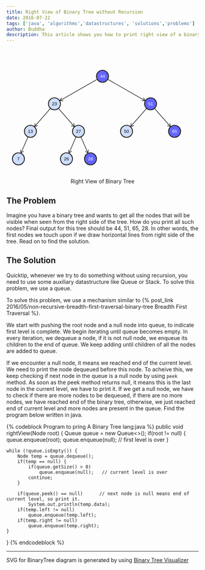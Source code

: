 ```yaml
---
title: Right View of Binary Tree without Recursion
date: 2016-07-22
tags: ['java', 'algorithms','datastructures', 'solutions','problems']
author: Buddha
description: This article shows you how to print right view of a binary tree, which using recursion. 
---
```


<div style="text-align: center">
<svg width="100%" viewBox="0 0 700 450"><g transform="translate(262.5,150)" style="z-index: 1; cursor: inherit;"><line x1="67.20481655284077" y1="-38.40275231590901" x2="-67.20481655284077" y2="38.40275231590901" style="z-index: 0; cursor: inherit; stroke: rgb(29, 27, 25); stroke-width: 2px; stroke-opacity: 1; stroke-dasharray: none; stroke-linecap: round; stroke-linejoin: round;"></line><line x1="-67.20481655284077" y1="38.40275231590901" x2="-56.28450858266874" y2="39.015761358743895" style="z-index: 0; cursor: inherit; stroke: rgb(29, 27, 25); stroke-width: 2px; stroke-opacity: 1; stroke-dasharray: none; stroke-linecap: round; stroke-linejoin: round;"></line><line x1="-67.20481655284077" y1="38.40275231590901" x2="-62.18879106642657" y2="28.683267012167708" style="z-index: 0; cursor: inherit; stroke: rgb(29, 27, 25); stroke-width: 2px; stroke-opacity: 1; stroke-dasharray: none; stroke-linecap: round; stroke-linejoin: round;"></line></g><g transform="translate(131.25,250)" style="z-index: 1; cursor: inherit;"><line x1="28.35745479107339" y1="-32.408519761226735" x2="-28.35745479107339" y2="32.408519761226735" style="z-index: 0; cursor: inherit; stroke: rgb(29, 27, 25); stroke-width: 2px; stroke-opacity: 1; stroke-dasharray: none; stroke-linecap: round; stroke-linejoin: round;"></line><line x1="-28.35745479107339" y1="32.408519761226735" x2="-17.83612581609825" y2="29.42011837413889" style="z-index: 0; cursor: inherit; stroke: rgb(29, 27, 25); stroke-width: 2px; stroke-opacity: 1; stroke-dasharray: none; stroke-linecap: round; stroke-linejoin: round;"></line><line x1="-28.35745479107339" y1="32.408519761226735" x2="-26.79213602355825" y2="21.583609442611394" style="z-index: 0; cursor: inherit; stroke: rgb(29, 27, 25); stroke-width: 2px; stroke-opacity: 1; stroke-dasharray: none; stroke-linecap: round; stroke-linejoin: round;"></line></g><g transform="translate(65.625,350)" style="z-index: 1; cursor: inherit;"><line x1="12.50585975478933" y1="-28.58482229666133" x2="-12.50585975478933" y2="28.58482229666133" style="z-index: 0; cursor: inherit; stroke: rgb(29, 27, 25); stroke-width: 2px; stroke-opacity: 1; stroke-dasharray: none; stroke-linecap: round; stroke-linejoin: round;"></line><line x1="-12.50585975478933" y1="28.58482229666133" x2="-3.376059409187093" y2="22.561895109699723" style="z-index: 0; cursor: inherit; stroke: rgb(29, 27, 25); stroke-width: 2px; stroke-opacity: 1; stroke-dasharray: none; stroke-linecap: round; stroke-linejoin: round;"></line><line x1="-12.50585975478933" y1="28.58482229666133" x2="-14.278754776626272" y2="17.79196588644509" style="z-index: 0; cursor: inherit; stroke: rgb(29, 27, 25); stroke-width: 2px; stroke-opacity: 1; stroke-dasharray: none; stroke-linecap: round; stroke-linejoin: round;"></line></g><g transform="translate(218.75,250)" style="z-index: 1; cursor: inherit;"><line x1="-28.35745479107339" y1="-32.408519761226735" x2="28.35745479107339" y2="32.408519761226735" style="z-index: 0; cursor: inherit; stroke: rgb(29, 27, 25); stroke-width: 2px; stroke-opacity: 1; stroke-dasharray: none; stroke-linecap: round; stroke-linejoin: round;"></line><line x1="28.35745479107339" y1="32.408519761226735" x2="26.792136023558253" y2="21.583609442611394" style="z-index: 0; cursor: inherit; stroke: rgb(29, 27, 25); stroke-width: 2px; stroke-opacity: 1; stroke-dasharray: none; stroke-linecap: round; stroke-linejoin: round;"></line><line x1="28.35745479107339" y1="32.408519761226735" x2="17.836125816098253" y2="29.420118374138887" style="z-index: 0; cursor: inherit; stroke: rgb(29, 27, 25); stroke-width: 2px; stroke-opacity: 1; stroke-dasharray: none; stroke-linecap: round; stroke-linejoin: round;"></line></g><g transform="translate(240.625,350)" style="z-index: 1; cursor: inherit;"><line x1="12.50585975478933" y1="-28.58482229666133" x2="-12.50585975478933" y2="28.58482229666133" style="z-index: 0; cursor: inherit; stroke: rgb(29, 27, 25); stroke-width: 2px; stroke-opacity: 1; stroke-dasharray: none; stroke-linecap: round; stroke-linejoin: round;"></line><line x1="-12.50585975478933" y1="28.58482229666133" x2="-3.376059409187093" y2="22.561895109699723" style="z-index: 0; cursor: inherit; stroke: rgb(29, 27, 25); stroke-width: 2px; stroke-opacity: 1; stroke-dasharray: none; stroke-linecap: round; stroke-linejoin: round;"></line><line x1="-12.50585975478933" y1="28.58482229666133" x2="-14.278754776626272" y2="17.79196588644509" style="z-index: 0; cursor: inherit; stroke: rgb(29, 27, 25); stroke-width: 2px; stroke-opacity: 1; stroke-dasharray: none; stroke-linecap: round; stroke-linejoin: round;"></line></g><g transform="translate(284.375,350)" style="z-index: 1; cursor: inherit;"><line x1="-12.50585975478933" y1="-28.58482229666133" x2="12.50585975478933" y2="28.58482229666133" style="z-index: 0; cursor: inherit; stroke: rgb(29, 27, 25); stroke-width: 2px; stroke-opacity: 1; stroke-dasharray: none; stroke-linecap: round; stroke-linejoin: round;"></line><line x1="12.50585975478933" y1="28.58482229666133" x2="14.278754776626258" y2="17.791965886445087" style="z-index: 0; cursor: inherit; stroke: rgb(29, 27, 25); stroke-width: 2px; stroke-opacity: 1; stroke-dasharray: none; stroke-linecap: round; stroke-linejoin: round;"></line><line x1="12.50585975478933" y1="28.58482229666133" x2="3.376059409187084" y2="22.561895109699737" style="z-index: 0; cursor: inherit; stroke: rgb(29, 27, 25); stroke-width: 2px; stroke-opacity: 1; stroke-dasharray: none; stroke-linecap: round; stroke-linejoin: round;"></line></g><g transform="translate(437.5,150)" style="z-index: 1; cursor: inherit;"><line x1="-67.20481655284077" y1="-38.40275231590901" x2="67.20481655284077" y2="38.40275231590901" style="z-index: 0; cursor: inherit; stroke: rgb(29, 27, 25); stroke-width: 2px; stroke-opacity: 1; stroke-dasharray: none; stroke-linecap: round; stroke-linejoin: round;"></line><line x1="67.20481655284077" y1="38.40275231590901" x2="62.18879106642655" y2="28.68326701216772" style="z-index: 0; cursor: inherit; stroke: rgb(29, 27, 25); stroke-width: 2px; stroke-opacity: 1; stroke-dasharray: none; stroke-linecap: round; stroke-linejoin: round;"></line><line x1="67.20481655284077" y1="38.40275231590901" x2="56.28450858266875" y2="39.01576135874391" style="z-index: 0; cursor: inherit; stroke: rgb(29, 27, 25); stroke-width: 2px; stroke-opacity: 1; stroke-dasharray: none; stroke-linecap: round; stroke-linejoin: round;"></line></g><g transform="translate(481.25,250)" style="z-index: 1; cursor: inherit;"><line x1="28.35745479107339" y1="-32.408519761226735" x2="-28.35745479107339" y2="32.408519761226735" style="z-index: 0; cursor: inherit; stroke: rgb(29, 27, 25); stroke-width: 2px; stroke-opacity: 1; stroke-dasharray: none; stroke-linecap: round; stroke-linejoin: round;"></line><line x1="-28.35745479107339" y1="32.408519761226735" x2="-17.83612581609825" y2="29.42011837413889" style="z-index: 0; cursor: inherit; stroke: rgb(29, 27, 25); stroke-width: 2px; stroke-opacity: 1; stroke-dasharray: none; stroke-linecap: round; stroke-linejoin: round;"></line><line x1="-28.35745479107339" y1="32.408519761226735" x2="-26.79213602355825" y2="21.583609442611394" style="z-index: 0; cursor: inherit; stroke: rgb(29, 27, 25); stroke-width: 2px; stroke-opacity: 1; stroke-dasharray: none; stroke-linecap: round; stroke-linejoin: round;"></line></g><g transform="translate(568.75,250)" style="z-index: 1; cursor: inherit;"><line x1="-28.35745479107339" y1="-32.408519761226735" x2="28.35745479107339" y2="32.408519761226735" style="z-index: 0; cursor: inherit; stroke: rgb(29, 27, 25); stroke-width: 2px; stroke-opacity: 1; stroke-dasharray: none; stroke-linecap: round; stroke-linejoin: round;"></line><line x1="28.35745479107339" y1="32.408519761226735" x2="26.792136023558253" y2="21.583609442611394" style="z-index: 0; cursor: inherit; stroke: rgb(29, 27, 25); stroke-width: 2px; stroke-opacity: 1; stroke-dasharray: none; stroke-linecap: round; stroke-linejoin: round;"></line><line x1="28.35745479107339" y1="32.408519761226735" x2="17.836125816098253" y2="29.420118374138887" style="z-index: 0; cursor: inherit; stroke: rgb(29, 27, 25); stroke-width: 2px; stroke-opacity: 1; stroke-dasharray: none; stroke-linecap: round; stroke-linejoin: round;"></line></g><g transform="translate(350,100)" style="z-index: 3; cursor: pointer;"><circle cx="0" cy="0" r="21.875" style="z-index: 1; cursor: inherit; stroke: rgb(29, 27, 25); stroke-width: 3px; stroke-opacity: 1; stroke-dasharray: none; stroke-linecap: round; stroke-linejoin: round; fill: rgb(100, 100, 255); fill-opacity: 1;"></circle><text x="0" dy="0.6ex" y="0" style="z-index: 2; cursor: inherit; font-family: Arial; fill: white; font-size: 16.4062px; font-weight: normal; font-style: normal; opacity: 1; text-anchor: middle;">44</text></g><g transform="translate(175,200)" style="z-index: 3; cursor: pointer;"><circle cx="0" cy="0" r="21.875" style="z-index: 1; cursor: inherit; stroke: rgb(29, 27, 25); stroke-width: 3px; stroke-opacity: 1; stroke-dasharray: none; stroke-linecap: round; stroke-linejoin: round; fill: rgb(204, 221, 255); fill-opacity: 1;"></circle><text x="0" dy="0.6ex" y="0" style="z-index: 2; cursor: inherit; font-family: Arial; fill: black; font-size: 16.4062px; font-weight: normal; font-style: normal; opacity: 1; text-anchor: middle;">23</text></g><g transform="translate(87.5,300)" style="z-index: 3; cursor: pointer;"><circle cx="0" cy="0" r="21.875" style="z-index: 1; cursor: inherit; stroke: rgb(29, 27, 25); stroke-width: 3px; stroke-opacity: 1; stroke-dasharray: none; stroke-linecap: round; stroke-linejoin: round; fill: rgb(204, 221, 255); fill-opacity: 1;"></circle><text x="0" dy="0.6ex" y="0" style="z-index: 2; cursor: inherit; font-family: Arial; fill: black; font-size: 16.4062px; font-weight: normal; font-style: normal; opacity: 1; text-anchor: middle;">13</text></g><g transform="translate(43.75,400)" style="z-index: 3; cursor: pointer;"><circle cx="0" cy="0" r="21.875" style="z-index: 1; cursor: inherit; stroke: rgb(29, 27, 25); stroke-width: 3px; stroke-opacity: 1; stroke-dasharray: none; stroke-linecap: round; stroke-linejoin: round; fill: rgb(204, 221, 255); fill-opacity: 1;"></circle><text x="0" dy="0.6ex" y="0" style="z-index: 2; cursor: inherit; font-family: Arial; fill: black; font-size: 16.4062px; font-weight: normal; font-style: normal; opacity: 1; text-anchor: middle;">7</text></g><g transform="translate(262.5,300)" style="z-index: 3; cursor: pointer;"><circle cx="0" cy="0" r="21.875" style="z-index: 1; cursor: inherit; stroke: rgb(29, 27, 25); stroke-width: 3px; stroke-opacity: 1; stroke-dasharray: none; stroke-linecap: round; stroke-linejoin: round; fill: rgb(204, 221, 255); fill-opacity: 1;"></circle><text x="0" dy="0.6ex" y="0" style="z-index: 2; cursor: inherit; font-family: Arial; fill: black; font-size: 16.4062px; font-weight: normal; font-style: normal; opacity: 1; text-anchor: middle;">27</text></g><g transform="translate(218.75,400)" style="z-index: 3; cursor: pointer;"><circle cx="0" cy="0" r="21.875" style="z-index: 1; cursor: inherit; stroke: rgb(29, 27, 25); stroke-width: 3px; stroke-opacity: 1; stroke-dasharray: none; stroke-linecap: round; stroke-linejoin: round; fill: rgb(204, 221, 255); fill-opacity: 1;"></circle><text x="0" dy="0.6ex" y="0" style="z-index: 2; cursor: inherit; font-family: Arial; fill: black; font-size: 16.4062px; font-weight: normal; font-style: normal; opacity: 1; text-anchor: middle;">26</text></g><g transform="translate(306.25,400)" style="z-index: 3; cursor: pointer;"><circle cx="0" cy="0" r="21.875" style="z-index: 1; cursor: inherit; stroke: rgb(29, 27, 25); stroke-width: 3px; stroke-opacity: 1; stroke-dasharray: none; stroke-linecap: round; stroke-linejoin: round; fill: rgb(100, 100, 255); fill-opacity: 1;"></circle><text x="0" dy="0.6ex" y="0" style="z-index: 2; cursor: inherit; font-family: Arial; fill: white; font-size: 16.4062px; font-weight: normal; font-style: normal; opacity: 1; text-anchor: middle;">28</text></g><g transform="translate(525,200)" style="z-index: 3; cursor: pointer;"><circle cx="0" cy="0" r="21.875" style="z-index: 1; cursor: inherit; stroke: rgb(29, 27, 25); stroke-width: 3px; stroke-opacity: 1; stroke-dasharray: none; stroke-linecap: round; stroke-linejoin: round; fill: rgb(100, 100, 255); fill-opacity: 1;"></circle><text x="0" dy="0.6ex" y="0" style="z-index: 2; cursor: inherit; font-family: Arial; fill: white; font-size: 16.4062px; font-weight: normal; font-style: normal; opacity: 1; text-anchor: middle;">51</text></g><g transform="translate(437.5,300)" style="z-index: 3; cursor: pointer;"><circle cx="0" cy="0" r="21.875" style="z-index: 1; cursor: inherit; stroke: rgb(29, 27, 25); stroke-width: 3px; stroke-opacity: 1; stroke-dasharray: none; stroke-linecap: round; stroke-linejoin: round; fill: rgb(204, 221, 255); fill-opacity: 1;"></circle><text x="0" dy="0.6ex" y="0" style="z-index: 2; cursor: inherit; font-family: Arial; fill: black; font-size: 16.4062px; font-weight: normal; font-style: normal; opacity: 1; text-anchor: middle;">50</text></g><g transform="translate(612.5,300)" style="z-index: 3; cursor: pointer;"><circle cx="0" cy="0" r="21.875" style="z-index: 1; cursor: inherit; stroke: rgb(29, 27, 25); stroke-width: 3px; stroke-opacity: 1; stroke-dasharray: none; stroke-linecap: round; stroke-linejoin: round; fill: rgb(100, 100, 255); fill-opacity: 1;"></circle><text x="0" dy="0.6ex" y="0" style="z-index: 2; cursor: inherit; font-family: Arial; fill: white; font-size: 16.4062px; font-weight: normal; font-style: normal; opacity: 1; text-anchor: middle;">65</text></g></svg>
<p></p><span class="caption">Right View of Binary Tree</span>
</div>

## The Problem

Imagine you have a binary tree and wants to get all the nodes that will be visible when seen from the right side of the tree. How do you print all such nodes? Final output for this tree should be 44, 51, 65, 28. In other words, the first nodes we touch upon if we draw horizontal lines from right side of the tree. Read on to find the solution.

 <!-- more -->

## The Solution

Quicktip, whenever we try to do something without using recursion, you need to use some auxiliary datastructure like Queue or Stack. To solve this problem, we use a queue. 

To solve this problem, we use a mechanism similar to {% post_link 2016/05/non-recursive-breadth-first-traversal-binary-tree Breadth First Traversal %}. 

We start with pushing the root node and a null node into queue, to indicate first level is complete. We begin iterating until queue becomes empty. In every iteration, we dequeue a node, if it is not null node, we enqueue its children to the end of queue. We keep adding until children of all the nodes are added to queue. 

If we encounter a null node, it means we reached end of the current level. We need to print the node dequeued before this node. To acheive this, we keep checking if next node in the queue is a null node by using `peek` method. As soon as the peek method returns null, it means this is the last node in the current level, we have to print it. If we get a null node, we have to check if there are more nodes to be dequeued, if there are no more nodes, we have reached end of the binary tree, otherwise, we just reached end of current level and more nodes are present in the queue. Find the program below written in java.

{% codeblock Program to pring A Binary Tree lang:java %}
public void rightView(Node root) {
    Queue<Node> queue = new Queue<>();
    if(root != null) {
        queue.enqueue(root);
        queue.enqueue(null);  // first level is over
    }

    while (!queue.isEmpty()) {
        Node temp = queue.dequeue();
        if(temp == null) {
            if(queue.getSize() > 0)
                queue.enqueue(null);   // current level is over
            continue;
        }

        if(queue.peek() == null)      // next node is null means end of current level, so print it.
            System.out.println(temp.data);
        if(temp.left != null)
            queue.enqueue(temp.left);
        if(temp.right != null)
            queue.enqueue(temp.right);
    }
}
{% endcodeblock %}

---
SVG for BinaryTree diagram is generated by using [Binary Tree Visualizer](http://btv.melezinek.cz/binary-search-tree.html)
